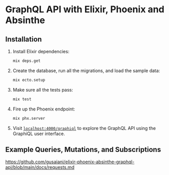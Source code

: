 # GraphQL API with Elixir, Phoenix and Absinthe

## Installation

1. Install Elixir dependencies:

    ```sh
    mix deps.get
    ```

2. Create the database, run all the migrations, and load the sample data:

    ```sh
    mix ecto.setup
    ```

3. Make sure all the tests pass:

    ```sh
    mix test
    ```

4. Fire up the Phoenix endpoint:

    ```sh
    mix phx.server
    ```

5. Visit [`localhost:4000/graphiql`](http://localhost:4000/graphiql) to explore the GraphQL API using the GraphiQL user interface.

## Example Queries, Mutations, and Subscriptions

https://github.com/gusaiani/elixir-phoenix-absinthe-graphql-api/blob/main/docs/requests.md
